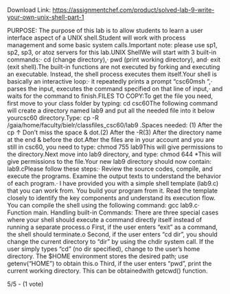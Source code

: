 Download Link: https://assignmentchef.com/product/solved-lab-9-write-your-own-unix-shell-part-1
<br>
<p class="ui header product-top-header" title=" Lab 9. Write your own UNIX Shell, part 1 Solution">PURPOSE: The purpose of this lab is to allow students to learn a user interface aspect of a UNIX shell.Student will work with process management and some basic system calls.Important note: please use sp1, sp2, sp3, or atoz servers for this lab.UNIX ShellWe will start with 3 built-in commands:· cd (change directory),· pwd (print working directory), and· exit (exit shell).The built-in functions are not executed by forking and executing an executable. Instead, the shell process executes them itself.Your shell is basically an interactive loop:· it repeatedly prints a prompt “csc60msh “,· parses the input, executes the command specified on that line of input,· and waits for the command to finish.FILES TO COPY:To get the file you need, first move to your class folder by typing: cd csc60The following command will create a directory named lab9 and put all the needed file into it below yourcsc60 directory.Type: cp -R /gaia/home/faculty/bielr/classfiles_csc60/lab9 .Spaces needed: (1) After the cp ↑ Don’t miss the space &amp; dot.(2) After the -R(3) After the directory name at the end &amp; before the dot.After the files are in your account and you are still in csc60, you need to type: chmod 755 lab9This will give permissions to the directory.Next move into lab9 directory, and type: chmod 644 *This will give permissions to the file.Your new lab9 directory should now contain: lab9.cPlease follow these steps:· Review the source codes, compile, and execute the programs. Examine the output texts to understand the behavior of each program.· I have provided you with a simple shell template (lab9.c) that you can work from. You build your program from it. Read the template closely to identify the key components and understand its execution flow. You can compile the shell using the following command: gcc lab9.c· Function main. Handling built-in Commands: There are three special cases where your shell should execute a command directly itself instead of running a separate process.o First, if the user enters “exit” as a command, the shell should terminate.o Second, if the user enters “cd dir”, you should change the current directory to “dir” by using the chdir system call. If the user simply types “cd” (no dir specified), change to the user’s home directory. The $HOME environment stores the desired path; use getenv(“HOME”) to obtain this.o Third, if the user enters “pwd”, print the current working directory. This can be obtainedwith getcwd() function.

5/5 - (1 vote)